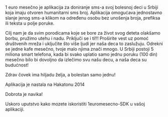 1 euro mesečno je aplikacija za doniranje sms-a svoj bolesnoj deci u Srbiji koja imaju otvoren humanitarni sms broj. Aplikacija omogućava jednostavno slanje jenog sms-a klikom na određenu osobu bez unošenja broja, prefiksa ili teksta u polje poruke.

Cilj nam je da svim porodicama koje se bore za život svog deteta olakšamo borbu, pružimo utehu i nadu. Priključi se i ti!!! Proširite vest uz pomoć društvenih mreža i uključite što više ljudi jer naša deca to zaslužuju. Odrekni se jedne kafe mesečno, tvoje malo njima znači mnogo. U Srbiji postoji 5 miliona smart telefona, kada bi svako uplatio samo jednu poruku (100 din) mesečno bilo bi dovoljno da izlečimo svu našu decu, a naša deca su budućnost!

Zdrav čovek ima hiljadu želja, a bolestan samo jednu!

Aplikacija je nastala na Hakatonu 2014

Dobrota je navika!

Uskoro uputstvo kako mozete iskoristiti 1euromesecno-SDK u vašoj aplikaciji.
